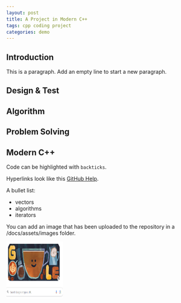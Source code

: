 ```yaml
---
layout: post
title: A Project in Modern C++
tags: cpp coding project
categories: demo
---
```


## Introduction

This is a paragraph. Add an empty line to start a new paragraph.

## Design & Test

## Algorithm

## Problem Solving

## Modern C++

Code can be highlighted with `backticks`.

Hyperlinks look like this [GitHub Help](https://help.github.com/).

A bullet list:

- vectors
- algorithms
- iterators

You can add an image that has been uploaded to the repository in a /docs/assets/images folder.

<img src="https://raw.githubusercontent.com/allynmckennapatterson/digital-rain-cpp/main/docs/assets/images/Screenshot 2024-03-11 130314.png" width="150" height="150">
